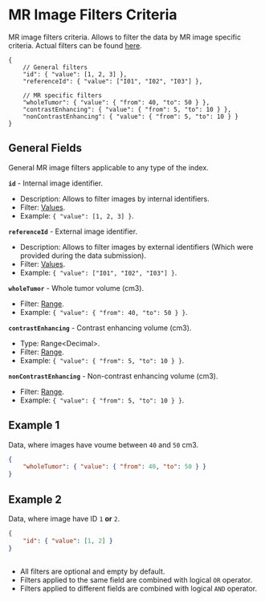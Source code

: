 # MR Image Filters Criteria
MR image filters criteria. Allows to filter the data by MR image specific criteria. Actual filters can be found [here](../Unite.Indices.Search/Services/Filters/Base/Images/Criteria/MrImageCriteria.cs).

```jsonc
{
    // General filters
    "id": { "value": [1, 2, 3] },
    "referenceId": { "value": ["I01", "I02", "I03"] },

    // MR specific filters
    "wholeTumor": { "value": { "from": 40, "to": 50 } },
    "contrastEnhancing": { "value": { "from": 5, "to": 10 } },
    "nonContrastEnhancing": { "value": { "from": 5, "to": 10 } }
}
```


## General Fields
General MR image filters applicable to any type of the index.

**`id`** - Internal image identifier.
- Description: Allows to filter images by internal identifiers.
- Filter: [Values](./search-criteria.md#values-criteria).
- Example: `{ "value": [1, 2, 3] }`.

**`referenceId`** - External image identifier.
- Description: Allows to filter images by external identifiers (Which were provided during the data submission).
- Filter: [Values](./search-criteria.md#values-criteria).
- Example: `{ "value": ["I01", "I02", "I03"] }`.

**`wholeTumor`** - Whole tumor volume (cm3).
- Filter: [Range](./search-criteria.md#range-criteria).
- Example: `{ "value": { "from": 40, "to": 50 } }`.

**`contrastEnhancing`** - Contrast enhancing volume (cm3).
- Type: Range\<Decimal\>.
- Filter: [Range](./search-criteria.md#range-criteria).
- Example: `{ "value": { "from": 5, "to": 10 } }`.

**`nonContrastEnhancing`** - Non-contrast enhancing volume (cm3).
- Filter: [Range](./search-criteria.md#range-criteria).
- Example: `{ "value": { "from": 5, "to": 10 } }`.


## Example 1
Data, where images have voume between `40` and `50` cm3.
```json
{
    "wholeTumor": { "value": { "from": 40, "to": 50 } }
}
```

## Example 2
Data, where image have ID `1` **or** `2`.
```json
{
    "id": { "value": [1, 2] }
}
``` 


##
- All filters are optional and empty by default.
- Filters applied to the same field are combined with logical `OR` operator.
- Filters applied to different fields are combined with logical `AND` operator.
